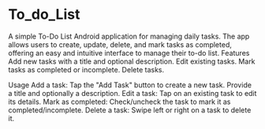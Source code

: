 # To_do_List
A simple To-Do List Android application for managing daily tasks. The app allows users to create, update, delete, and mark tasks as completed, offering an easy and intuitive interface to manage their to-do list.
Features
Add new tasks with a title and optional description.
Edit existing tasks.
Mark tasks as completed or incomplete.
Delete tasks.

Usage
Add a task: Tap the "Add Task" button to create a new task. Provide a title and optionally a description.
Edit a task: Tap on an existing task to edit its details.
Mark as completed: Check/uncheck the task to mark it as completed/incomplete.
Delete a task: Swipe left or right on a task to delete it.
